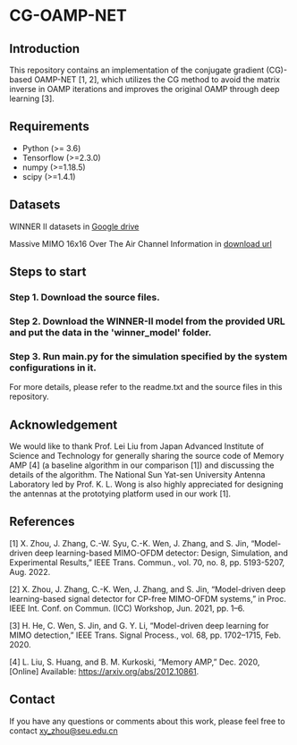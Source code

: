# CG-OAMP-NET

## Introduction
This repository contains an implementation of the conjugate gradient (CG)-based OAMP-NET [1, 2], which utilizes the CG method to avoid the matrix inverse in OAMP iterations and improves the original OAMP through deep learning [3]. 

## Requirements
- Python (>= 3.6)
- Tensorflow (>=2.3.0)
- numpy (>=1.18.5)
- scipy (>=1.4.1)

## Datasets
WINNER II datasets in [Google drive](https://drive.google.com/drive/folders/1EAeylbdQUQWOUVrinGhK24zBc_JeRzoN?usp=sharing)

Massive MIMO 16x16 Over The Air Channel Information in [download url](https://github.com/syuwei110014/Massive-MIMO-16x16-Over-The-Air-Channel-Information)

## Steps to start
### Step 1. Download the source files.

### Step 2. Download the WINNER-II model from the provided URL and put the data in the 'winner_model' folder.

### Step 3. Run main.py for the simulation specified by the system configurations in it.

For more details, please refer to the readme.txt and the source files in this repository.

## Acknowledgement
We would like to thank Prof. Lei Liu from Japan Advanced Institute of Science and Technology for generally sharing the source code of Memory AMP [4] (a baseline algorithm in our comparison [1]) and discussing the details of the algorithm. The National Sun Yat-sen University Antenna Laboratory led by Prof. K. L. Wong is also highly appreciated for designing the antennas at the prototying platform used in our work [1].

## References
[1] X. Zhou, J. Zhang, C.-W. Syu, C.-K. Wen, J. Zhang, and S. Jin, “Model-driven deep learning-based MIMO-OFDM detector: Design, Simulation, and Experimental Results,”  IEEE Trans. Commun., vol. 70, no. 8, pp. 5193-5207, Aug. 2022.

[2] X. Zhou, J. Zhang, C.-K. Wen, J. Zhang, and S. Jin, “Model-driven deep learning-based signal detector for CP-free MIMO-OFDM systems,” in Proc. IEEE Int. Conf. on Commun. (ICC) Workshop, Jun. 2021, pp. 1–6.

[3] H. He, C. Wen, S. Jin, and G. Y. Li, “Model-driven deep learning for MIMO detection,” IEEE Trans. Signal Process., vol. 68, pp. 1702–1715, Feb. 2020.

[4] L. Liu, S. Huang, and B. M. Kurkoski, “Memory AMP,” Dec. 2020, [Online] Available: https://arxiv.org/abs/2012.10861.

## Contact
If you have any questions or comments about this work, please feel free to contact xy_zhou@seu.edu.cn

